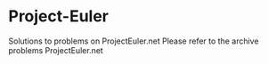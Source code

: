 # Project-Euler
Solutions to problems on ProjectEuler.net
Please refer to the archive problems ProjectEuler.net
